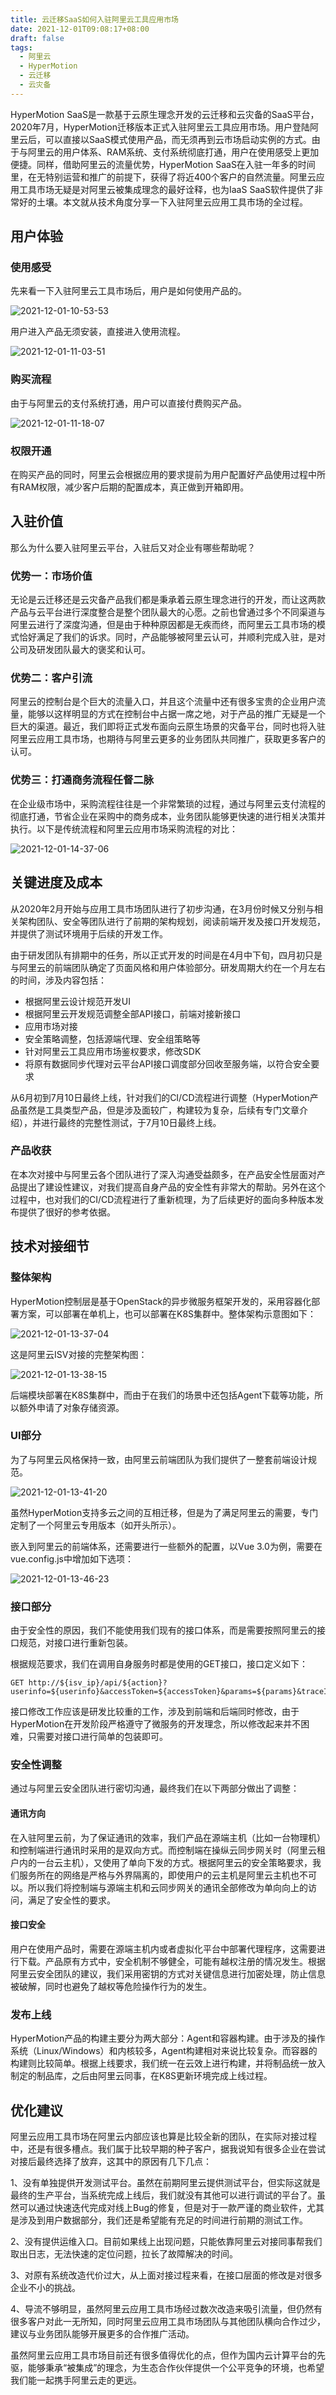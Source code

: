 ```yaml
---
title: 云迁移SaaS如何入驻阿里云工具应用市场
date: 2021-12-01T09:08:17+08:00
draft: false
tags:
  - 阿里云
  - HyperMotion
  - 云迁移
  - 云灾备
---
```


HyperMotion SaaS是一款基于云原生理念开发的云迁移和云灾备的SaaS平台，2020年7月，HyperMotion迁移版本正式入驻阿里云工具应用市场。用户登陆阿里云后，可以直接以SaaS模式使用产品，而无须再到云市场启动实例的方式。由于与阿里云的用户体系、RAM系统、支付系统彻底打通，用户在使用感受上更加便捷。同样，借助阿里云的流量优势，HyperMotion SaaS在入驻一年多的时间里，在无特别运营和推广的前提下，获得了将近400个客户的自然流量。阿里云应用工具市场无疑是对阿里云被集成理念的最好诠释，也为IaaS SaaS软件提供了非常好的土壤。本文就从技术角度分享一下入驻阿里云应用工具市场的全过程。

<!-- more -->

## 用户体验

### 使用感受

先来看一下入驻阿里云工具市场后，用户是如何使用产品的。

![2021-12-01-10-53-53](/images/2021-12-01-10-53-53.png)

用户进入产品无须安装，直接进入使用流程。

![2021-12-01-11-03-51](/images/2021-12-01-11-03-51.png)

### 购买流程

由于与阿里云的支付系统打通，用户可以直接付费购买产品。

![2021-12-01-11-18-07](/images/2021-12-01-11-18-07.png)

### 权限开通

在购买产品的同时，阿里云会根据应用的要求提前为用户配置好产品使用过程中所有RAM权限，减少客户后期的配置成本，真正做到开箱即用。

## 入驻价值

那么为什么要入驻阿里云平台，入驻后又对企业有哪些帮助呢？

### 优势一：市场价值

无论是云迁移还是云灾备产品我们都是秉承着云原生理念进行的开发，而让这两款产品与云平台进行深度整合是整个团队最大的心愿。之前也曾通过多个不同渠道与阿里云进行了深度沟通，但是由于种种原因都是无疾而终，而阿里云工具市场的模式恰好满足了我们的诉求。同时，产品能够被阿里云认可，并顺利完成入驻，是对公司及研发团队最大的褒奖和认可。

### 优势二：客户引流

阿里云的控制台是个巨大的流量入口，并且这个流量中还有很多宝贵的企业用户流量，能够以这样明显的方式在控制台中占据一席之地，对于产品的推广无疑是一个巨大的渠道。最近，我们即将正式发布面向云原生场景的灾备平台，同时也将入驻阿里云应用工具市场，也期待与阿里云更多的业务团队共同推广，获取更多客户的认可。

### 优势三：打通商务流程任督二脉

在企业级市场中，采购流程往往是一个非常繁琐的过程，通过与阿里云支付流程的彻底打通，节省企业在采购中的商务成本，业务团队能够更快速的进行相关决策并执行。以下是传统流程和阿里云应用市场采购流程的对比：

![2021-12-01-14-37-06](/images/2021-12-01-14-37-06.png)

## 关键进度及成本

从2020年2月开始与应用工具市场团队进行了初步沟通，在3月份时候又分别与相关架构团队、安全等团队进行了前期的架构规划，阅读前端开发及接口开发规范，并提供了测试环境用于后续的开发工作。

由于研发团队有排期中的任务，所以正式开发的时间是在4月中下旬，四月初只是与阿里云的前端团队确定了页面风格和用户体验部分。研发周期大约在一个月左右的时间，涉及内容包括：

* 根据阿里云设计规范开发UI
* 根据阿里云开发规范调整全部API接口，前端对接新接口
* 应用市场对接
* 安全策略调整，包括源端代理、安全组策略等
* 针对阿里云工具应用市场鉴权要求，修改SDK
* 将原有数据同步代理对云平台API接口调度部分回收至服务端，以符合安全要求

从6月初到7月10日最终上线，针对我们的CI/CD流程进行调整（HyperMotion产品虽然是工具类型产品，但是涉及面较广，构建较为复杂，后续有专门文章介绍），并进行最终的完整性测试，于7月10日最终上线。

### 产品收获

在本次对接中与阿里云各个团队进行了深入沟通受益颇多，在产品安全性层面对产品提出了建设性建议，对我们提高自身产品的安全性有非常大的帮助。另外在这个过程中，也对我们的CI/CD流程进行了重新梳理，为了后续更好的面向多种版本发布提供了很好的参考依据。

## 技术对接细节

### 整体架构

HyperMotion控制层是基于OpenStack的异步微服务框架开发的，采用容器化部署方案，可以部署在单机上，也可以部署在K8S集群中。整体架构示意图如下：

![2021-12-01-13-37-04](/images/2021-12-01-13-37-04.png)

这是阿里云ISV对接的完整架构图：

![2021-12-01-13-38-15](/images/2021-12-01-13-38-15.png)

后端模块部署在K8S集群中，而由于在我们的场景中还包括Agent下载等功能，所以额外申请了对象存储资源。

### UI部分

为了与阿里云风格保持一致，由阿里云前端团队为我们提供了一整套前端设计规范。

![2021-12-01-13-41-20](/images/2021-12-01-13-41-20.png)

虽然HyperMotion支持多云之间的互相迁移，但是为了满足阿里云的需要，专门定制了一个阿里云专用版本（如开头所示）。

嵌入到阿里云的前端体系，还需要进行一些额外的配置，以Vue 3.0为例，需要在vue.config.js中增加如下选项：

![2021-12-01-13-46-23](/images/2021-12-01-13-46-23.png)

### 接口部分

由于安全性的原因，我们不能使用我们现有的接口体系，而是需要按照阿里云的接口规范，对接口进行重新包装。

根据规范要求，我们在调用自身服务时都是使用的GET接口，接口定义如下：

```
GET http://${isv_ip}/api/${action}?userinfo=${userinfo}&accessToken=${accessToken}&params=${params}&traceId=${traceId}
```

接口修改工作应该是研发比较重的工作，涉及到前端和后端同时修改，由于HyperMotion在开发阶段严格遵守了微服务的开发理念，所以修改起来并不困难，只需要对接口进行简单的包装即可。

### 安全性调整

通过与阿里云安全团队进行密切沟通，最终我们在以下两部分做出了调整：

#### 通讯方向

在入驻阿里云前，为了保证通讯的效率，我们产品在源端主机（比如一台物理机）和控制端进行通讯时采用的是双向方式。而控制端在操纵云同步网关时（阿里云租户内的一台云主机），又使用了单向下发的方式。根据阿里云的安全策略要求，我们服务所在的网络是严格与外界隔离的，即使用户的云主机是阿里云主机也不可以。所以我们将控制端与源端主机和云同步网关的通讯全部修改为单向向上的访问，满足了安全性的要求。

#### 接口安全

用户在使用产品时，需要在源端主机内或者虚拟化平台中部署代理程序，这需要进行下载。产品原有方式中，安全机制不够健全，可能有越权注册的情况发生。根据阿里云安全团队的建议，我们采用密钥的方式对关键信息进行加密处理，防止信息被破解，同时也避免了越权等危险操作行为的发生。

### 发布上线

HyperMotion产品的构建主要分为两大部分：Agent和容器构建。由于涉及的操作系统（Linux/Windows）和内核较多，Agent构建相对来说比较复杂。而容器的构建则比较简单。根据上线要求，我们统一在云效上进行构建，并将制品统一放入制定的制品库，之后由阿里云同事，在K8S更新环境完成上线过程。

## 优化建议

阿里云应用工具市场在阿里云内部应该也算是比较全新的团队，在实际对接过程中，还是有很多槽点。我们属于比较早期的种子客户，据我说知有很多企业在尝试对接后最终选择了放弃，这其中的原因有几下几点：

1、没有单独提供开发测试平台。虽然在前期阿里云提供测试平台，但实际这就是最终的生产平台，当系统完成上线后，我们就没有其他可以进行调试的平台了。虽然可以通过快速迭代完成对线上Bug的修复，但是对于一款严谨的商业软件，尤其是涉及到用户数据部分，我们还是希望能有充足的时间进行前期的测试工作。

2、没有提供运维入口。目前如果线上出现问题，只能依靠阿里云对接同事帮我们取出日志，无法快速的定位问题，拉长了故障解决的时间。

3、对原有系统改造代价过大，从上面对接过程来看，在接口层面的修改是对很多企业不小的挑战。

4、导流不够明显，虽然阿里云应用工具市场经过数次改造来吸引流量，但仍然有很多客户对此一无所知，同时阿里云应用工具市场团队与其他团队横向合作过少，建议与业务团队能够开展更多的合作推广活动。

虽然阿里云应用工具市场目前还有很多值得优化的点，但作为国内云计算平台的先驱，能够秉承“被集成”的理念，为生态合作伙伴提供一个公平竞争的环境，也希望我们能一起携手阿里云走的更远。